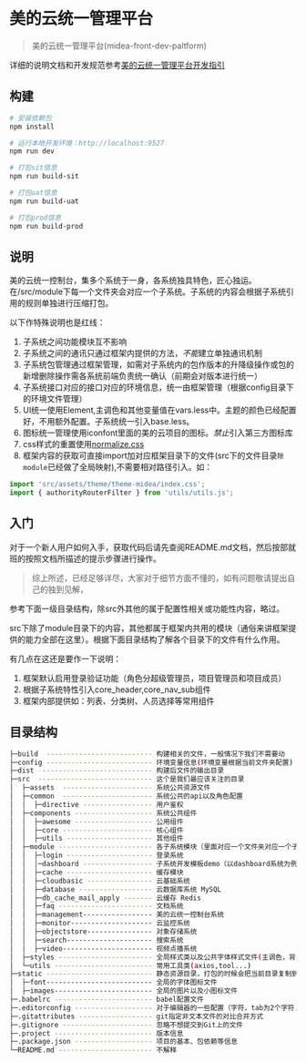 # 美的云统一管理平台 
> 美的云统一管理平台(midea-front-dev-paltform) 

详细的说明文档和开发规范参考[美的云统一管理平台开发指引](http://123.58.34.247:8081/docs/index.html)

## 构建

``` bash
# 安装依赖包 
npm install

# 运行本地开发环境：http://localhost:9527
npm run dev

# 打包sit信息
npm run build-sit

# 打包uat信息
npm run build-uat

# 打包prod信息
npm run build-prod
```

## 说明

美的云统一控制台，集多个系统于一身，各系统独具特色，匠心独运。在/src/module下每一个文件夹会对应一个子系统。子系统的内容会根据子系统引用的规则单独进行压缩打包。

以下作特殊说明也是红线：

1. 子系统之间功能模块互不影响
2. 子系统之间的通讯只通过框架内提供的方法，*不能*建立单独通讯机制
3. 子系统包管理通过框架管理，如需对子系统内的包作版本的升降级操作或包的新增删除操作需各系统前端负责统一确认（前期会对版本进行统一）
4. 子系统接口对应的接口对应的环境信息，统一由框架管理（根据config目录下的环境文件管理）
5. UI统一使用Element,主调色和其他变量值在vars.less中。主题的颜色已经配置好，不用额外配置。子系统统一引入base.less。
6. 图标统一管理使用iconfont里面的美的云项目的图标。*禁止*引入第三方图标库
7. css样式的重置使用[normalize.css](http://necolas.github.io/normalize.css/)
8. 框架内容的获取可直接import加对应框架目录下的文件(src下的文件目录`除module`已经做了全局映射),不需要相对路径引入。如：

```javascript 
import 'src/assets/theme/theme-midea/index.css';
import { authorityRouterFilter } from 'utils/utils.js';
```

## 入门

对于一个新人用户如何入手，获取代码后请先查阅README.md文档，然后按部就班的按照文档所描述的提示步骤进行操作。

> 综上所述，已经足够详尽，大家对于细节方面不懂的，如有问题敬请提出自己的独到见解，

参考下面一级目录结构，除src外其他的属于配置性相关或功能性内容，略过。

src下除了module目录下的内容，其他都属于框架内共用的模块（通俗来讲框架提供的能力全部在这里）。根据下面目录结构了解各个目录下的文件有什么作用。

有几点在这还是要作一下说明：

1. 框架默认启用登录验证功能（角色分超级管理员，项目管理员和项目成员）
2. 根据子系统特性引入core_header,core_nav_sub组件
3. 框架内部提供如：列表、分类树、人员选择等常用组件

## 目录结构
```bash
├─build  -------------------------- 构建相关的文件，一般情况下我们不需要动
├─config -------------------------- 环境变量信息(环境变量根据当前文件夹配置)
├─dist  --------------------------- 构建后文件的输出目录
├─src  ---------------------------- 这个是我们最应该关注的目录
│  ├─assets  ---------------------- 系统公共资源文件
│  ├─common  ---------------------- 系统公共的api以及角色配置
│  │  ├─directive ----------------- 用户鉴权
│  ├─components ------------------- 系统公共组件
│  │  ├─awesome ------------------- 公用组件
│  │  ├─core ---------------------- 核心组件
│  │  ├─utils --------------------- 其他组件
│  ├─module ----------------------- 各子系统模块（里面对应一个文件夹对应一个子系统）
│  │  ├─login --------------------- 登录系统 
│  │  │─dashboard ----------------- 子系统开发模板demo（以dashboard系统为例）
│  │  ├─cache --------------------- 缓存模块
│  │  ├─cloudbasic ---------------- 云基础系统
│  │  ├─database ------------------ 云数据库系统 MySQL
│  │  ├─db_cache_mail_apply ------- 云缓存 Redis
│  │  ├─faq ----------------------- 文档系统
│  │  ├─management----------------- 美的云统一控制台系统
│  │  ├─monitor-------------------- 云监控系统
│  │  ├─objectstore---------------- 对象存储系统
│  │  ├─search--------------------- 搜索系统
│  │  ├─video---------------------- 视频点播系统
│  ├─styles ----------------------- 全局样式类以及公共字体样式文件(主调色，背景色的变量、全局的reset样式...)
│  └─utils ------------------------ 常用工具类(axios,tool...)
├─static -------------------------- 静态资源目录，打包的时候会把当前目录复制到项目根目录
│  ├─font-------------------------- 全局的字体图标文件
│  ├─images------------------------ 全局的图片以及小图标文件
├─.babelrc ------------------------ babel配置文件
├─.editorconfig ------------------- 对于编辑器的一些配置（字符，tab为2个字符...）
├─.gitattributes ------------------ git指定非文本文件的对比合并方式
├─.gitignore ---------------------- 忽略不想提交到Git上的文件
├─.project ------------------------ 版本信息
├─.package.json ------------------- 项目的基本、包依赖等信息
└─README.md ----------------------- 不解释

```
